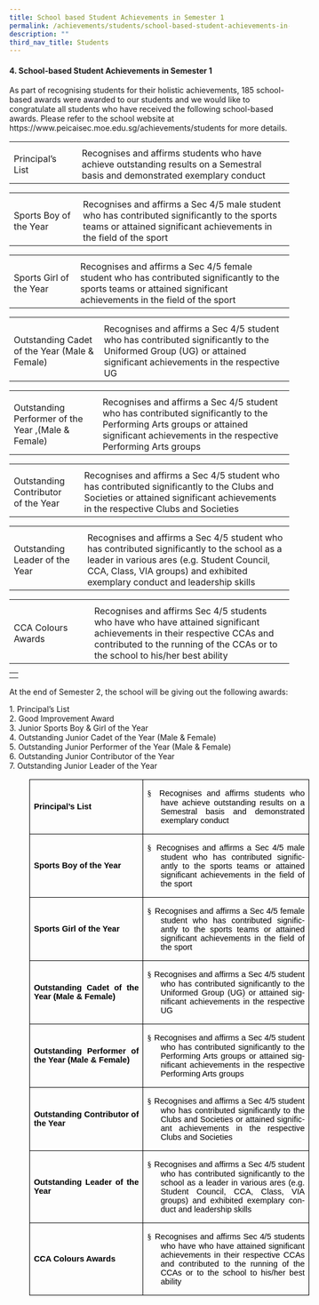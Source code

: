 ```yaml
---
title: School based Student Achievements in Semester 1
permalink: /achievements/students/school-based-student-achievements-in-semester-1/
description: ""
third_nav_title: Students
---
```

<p></p><h4>4.	School-based Student Achievements in Semester 1</h4><p></p>
<p> As part of recognising students for their holistic achievements, 185 school-based awards were awarded to our students and we would like to congratulate all students who have received the following school-based awards. Please refer to the school website at https://www.peicaisec.moe.edu.sg/achievements/students for more details. </p>
<table>
<tbody>
<tr>
<th style="text-align: left;"></th>
<th style="text-align: left;"></th>
</tr>
<tr>
<td style="text-align: left;">Principal’s List &nbsp;&nbsp;&nbsp;&nbsp;&nbsp;&nbsp;&nbsp;&nbsp;&nbsp;&nbsp;&nbsp;&nbsp;&nbsp;&nbsp;&nbsp;</td>
<td style="text-align: left;">Recognises and affirms students who have achieve outstanding results on a Semestral basis and demonstrated exemplary conduct</td>	
</tr>
</tbody></table>
<table>
<tbody>
<tr>
<th style="text-align: left;"></th>
<th style="text-align: left;"></th>
</tr>
<tr>
<td style="text-align: left;">Sports Boy of the Year&nbsp;&nbsp;&nbsp;&nbsp;&nbsp;&nbsp;&nbsp;&nbsp;&nbsp;&nbsp; </td>
<td style="text-align: left;">Recognises and affirms a Sec 4/5 male student who has contributed significantly to the sports teams or attained significant achievements in the field of the sport</td>
</tr>
</tbody></table>
<table>
<tbody>
<tr>
<th style="text-align: left;"></th>
<th style="text-align: left;"></th>
</tr>
<tr>
<td style="text-align: left;">Sports Girl of the Year&nbsp;&nbsp;&nbsp;&nbsp;&nbsp;&nbsp;&nbsp;&nbsp;&nbsp; </td>
<td style="text-align: left;">Recognises and affirms a Sec 4/5 female student who has contributed significantly to the sports teams or attained significant achievements in the field of the sport</td>
</tr>
</tbody></table>
<table>
<tbody>
<tr>
<th style="text-align: left;"></th>
<th style="text-align: left;"></th>
</tr>
<tr>
	<td style="text-align: left;">Outstanding Cadet of the Year (Male &amp; Female)&nbsp;&nbsp;&nbsp; </td>
<td style="text-align: left;">Recognises and affirms a Sec 4/5 student who has contributed significantly to the Uniformed Group (UG) or attained significant achievements in the respective UG</td>
</tr>
</tbody></table>
<table>
<tbody>
<tr>
<th style="text-align: left;"></th>
<th style="text-align: left;"></th>
</tr>
<tr>
	<td style="text-align: left;">Outstanding Performer of the Year ,(Male &amp; Female) </td>
<td style="text-align: left;">Recognises and affirms a Sec 4/5 student who has contributed significantly to the Performing Arts groups or attained significant achievements in the respective Performing Arts groups</td>
</tr>
</tbody></table>
<table>
<tbody>
<tr>
<th style="text-align: left;"></th>
<th style="text-align: left;"></th>
</tr>
<tr>
	<td style="text-align: left;">Outstanding Contributor<br> of the Year</td>
<td style="text-align: left;">Recognises and affirms a Sec 4/5 student who has contributed significantly to the Clubs and Societies or attained significant achievements in the respective Clubs and Societies</td>
</tr>
</tbody></table>
<table>
<tbody>
<tr>
<th style="text-align: left;"></th>
<th style="text-align: left;"></th>
</tr>
<tr>
<td style="text-align: left;">Outstanding Leader of the Year</td>
<td style="text-align: left;">Recognises and affirms a Sec 4/5 student who has contributed significantly to the school as a leader in various ares (e.g. Student Council, CCA, Class, VIA groups) and exhibited exemplary conduct and leadership skills </td>
</tr>
</tbody></table>
<table>
<tbody>
<tr>
<th style="text-align: left;"></th>
<th style="text-align: left;"></th>
</tr>
<tr>
<td style="text-align: left;">CCA Colours Awards&nbsp;&nbsp;&nbsp;&nbsp;&nbsp;&nbsp;&nbsp;&nbsp;&nbsp;&nbsp;&nbsp;&nbsp;&nbsp;</td>
<td style="text-align: left;">Recognises and affirms Sec 4/5 students who have who have attained significant achievements in their respective CCAs and contributed to the running of the CCAs or to the school to his/her best ability</td>
</tr>
</tbody></table>
<table>
<tbody>
<tr>
<th style="text-align: left;"></th>
</tr>
<tr>
</tr>
</tbody></table>
<p>At the end of Semester 2, the school will be giving out the following awards:</p>
<p>1.	Principal’s List<br>
2.	Good Improvement Award<br>
3.	Junior Sports Boy &amp; Girl of the Year<br>
4.	Outstanding Junior Cadet of the Year (Male &amp; Female)<br>
5.	Outstanding Junior Performer of the Year (Male &amp; Female)<br>
6.	Outstanding Junior Contributor of the Year<br>
7.	Outstanding Junior Leader of the Year</p>

<table class="TableGrid1" border="1" cellspacing="0" cellpadding="0" style="margin-left:
 27.0pt;border-collapse:collapse;mso-table-layout-alt:fixed;border:none;
 mso-border-alt:solid windowtext .5pt;mso-yfti-tbllook:1184;mso-padding-alt:
 0in 5.4pt 0in 5.4pt"><tbody><tr style="mso-yfti-irow:0;mso-yfti-firstrow:yes;height:46.45pt"><td width="234" style="width:175.25pt;border:solid windowtext 1.0pt;mso-border-alt:
  solid windowtext .5pt;padding:0in 5.4pt 0in 5.4pt;height:46.45pt"><p class="MsoNormal" style="margin-top:12.0pt;margin-right:0in;margin-bottom:
  12.0pt;margin-left:0in;text-align:justify"><a name="_Hlk136868725"><b style="mso-bidi-font-weight:normal"><span style="font-size:11.0pt;font-family:
  &quot;Arial&quot;,sans-serif;mso-fareast-font-family:Arial;color:black;mso-ansi-language:
  EN-US">Principal’s List</span></b></a><span style="mso-bookmark:_Hlk136868725"><span style="font-size:11.0pt;font-family:&quot;Arial&quot;,sans-serif;mso-fareast-font-family:
  Arial;color:black;mso-ansi-language:EN-US;mso-bidi-font-weight:bold"></span></span></p></td><td width="357" style="width:267.75pt;border:solid windowtext 1.0pt;border-left:
  none;mso-border-left-alt:solid windowtext .5pt;mso-border-alt:solid windowtext .5pt;
  padding:0in 5.4pt 0in 5.4pt;height:46.45pt"><p class="MsoNormal" style="margin-left:17.85pt;mso-add-space:auto;text-align:
  justify;text-indent:-17.85pt;mso-list:l0 level1 lfo1"><span style="mso-bookmark:
  _Hlk136868725"><span style="font-size:11.0pt;font-family:
  Wingdings;mso-fareast-font-family:Wingdings;mso-bidi-font-family:Wingdings;
  color:black;mso-ansi-language:EN-US;mso-bidi-font-weight:bold"><span style="mso-list:Ignore">§<span style="font:7.0pt &quot;Times New Roman&quot;">&nbsp; </span></span></span><span style="font-size:11.0pt;font-family:&quot;Arial&quot;,sans-serif;mso-fareast-font-family:
  Arial;color:black;mso-ansi-language:EN-US;mso-bidi-font-weight:bold">Recognises and affirms students who have</span></span><span style="mso-bookmark:_Hlk136868725"><span style="font-size:11.0pt;font-family:&quot;Arial&quot;,sans-serif;mso-fareast-font-family:
  Arial;color:black;mso-ansi-language:EN-US"> achieve outstanding results on a Semestral basis and demonstrated exemplary conduct<span style="mso-bidi-font-weight:
  bold"></span></span></span></p></td></tr><tr style="mso-yfti-irow:1;height:56.35pt"><td width="234" style="width:175.25pt;border:solid windowtext 1.0pt;border-top:
  none;mso-border-top-alt:solid windowtext .5pt;mso-border-alt:solid windowtext .5pt;
  padding:0in 5.4pt 0in 5.4pt;height:56.35pt"><p class="MsoNormal" style="margin-top:12.0pt;margin-right:0in;margin-bottom:
  12.0pt;margin-left:0in;text-align:justify"><span style="mso-bookmark:_Hlk136868725"><b style="mso-bidi-font-weight:normal"><span style="font-size:11.0pt;font-family:
  &quot;Arial&quot;,sans-serif;mso-fareast-font-family:Arial;color:black;mso-ansi-language:
  EN-US">Sports Boy of the Year</span></b></span></p></td><td width="357" style="width:267.75pt;border-top:none;border-left:none;
  border-bottom:solid windowtext 1.0pt;border-right:solid windowtext 1.0pt;
  mso-border-top-alt:solid windowtext .5pt;mso-border-left-alt:solid windowtext .5pt;
  mso-border-alt:solid windowtext .5pt;padding:0in 5.4pt 0in 5.4pt;height:56.35pt"><p class="MsoNormal" style="margin-left:17.85pt;mso-add-space:auto;text-align:
  justify;text-indent:-17.85pt;mso-list:l0 level1 lfo1"><span style="mso-bookmark:
  _Hlk136868725"><span style="font-size:11.0pt;font-family:
  Wingdings;mso-fareast-font-family:Wingdings;mso-bidi-font-family:Wingdings;
  color:black;mso-ansi-language:EN-US"><span style="mso-list:Ignore">§<span style="font:7.0pt &quot;Times New Roman&quot;">&nbsp; </span></span></span><span style="font-size:11.0pt;font-family:&quot;Arial&quot;,sans-serif;mso-fareast-font-family:
  Arial;color:black;mso-ansi-language:EN-US;mso-bidi-font-weight:bold">Recognises and affirms a Sec 4/5 male student who has </span></span><span style="mso-bookmark:_Hlk136868725"><span lang="EN-SG" style="font-size:11.0pt;
  font-family:&quot;Arial&quot;,sans-serif;mso-fareast-font-family:Arial;color:black;
  mso-ansi-language:EN-SG;mso-bidi-font-weight:bold">contributed significantly to the sports teams or attained significant achievements in the field of the sport</span></span><span style="mso-bookmark:_Hlk136868725"><b style="mso-bidi-font-weight:normal"><span style="font-size:11.0pt;font-family:
  &quot;Arial&quot;,sans-serif;mso-fareast-font-family:Arial;color:black;mso-ansi-language:
  EN-US"></span></b></span></p></td></tr><tr style="mso-yfti-irow:2;height:55.75pt"><td width="234" style="width:175.25pt;border:solid windowtext 1.0pt;border-top:
  none;mso-border-top-alt:solid windowtext .5pt;mso-border-alt:solid windowtext .5pt;
  padding:0in 5.4pt 0in 5.4pt;height:55.75pt"><p class="MsoNormal" style="margin-top:12.0pt;margin-right:0in;margin-bottom:
  12.0pt;margin-left:0in;text-align:justify"><span style="mso-bookmark:_Hlk136868725"><b style="mso-bidi-font-weight:normal"><span style="font-size:11.0pt;font-family:
  &quot;Arial&quot;,sans-serif;mso-fareast-font-family:Arial;color:black;mso-ansi-language:
  EN-US">Sports Girl of the Year</span></b></span></p></td><td width="357" style="width:267.75pt;border-top:none;border-left:none;
  border-bottom:solid windowtext 1.0pt;border-right:solid windowtext 1.0pt;
  mso-border-top-alt:solid windowtext .5pt;mso-border-left-alt:solid windowtext .5pt;
  mso-border-alt:solid windowtext .5pt;padding:0in 5.4pt 0in 5.4pt;height:55.75pt"><p class="MsoNormal" style="margin-left:17.85pt;mso-add-space:auto;text-align:
  justify;text-indent:-17.85pt;mso-list:l0 level1 lfo1"><span style="mso-bookmark:
  _Hlk136868725"><span style="font-size:11.0pt;font-family:
  Wingdings;mso-fareast-font-family:Wingdings;mso-bidi-font-family:Wingdings;
  color:black;mso-ansi-language:EN-US"><span style="mso-list:Ignore">§<span style="font:7.0pt &quot;Times New Roman&quot;">&nbsp; </span></span></span><span style="font-size:11.0pt;font-family:&quot;Arial&quot;,sans-serif;mso-fareast-font-family:
  Arial;color:black;mso-ansi-language:EN-US;mso-bidi-font-weight:bold">Recognises and affirms a Sec 4/5 female student who has </span></span><span style="mso-bookmark:_Hlk136868725"><span lang="EN-SG" style="font-size:11.0pt;
  font-family:&quot;Arial&quot;,sans-serif;mso-fareast-font-family:Arial;color:black;
  mso-ansi-language:EN-SG;mso-bidi-font-weight:bold">contributed significantly to the sports teams or attained significant achievements in the field of the sport</span></span><span style="mso-bookmark:_Hlk136868725"><b style="mso-bidi-font-weight:normal"><span style="font-size:11.0pt;font-family:
  &quot;Arial&quot;,sans-serif;mso-fareast-font-family:Arial;color:black;mso-ansi-language:
  EN-US"></span></b></span></p></td></tr><tr style="mso-yfti-irow:3"><td width="234" style="width:175.25pt;border:solid windowtext 1.0pt;border-top:
  none;mso-border-top-alt:solid windowtext .5pt;mso-border-alt:solid windowtext .5pt;
  padding:0in 5.4pt 0in 5.4pt"><p class="MsoNormal" style="margin-top:12.0pt;margin-right:0in;margin-bottom:
  12.0pt;margin-left:0in;text-align:justify"><span style="mso-bookmark:_Hlk136868725"><b style="mso-bidi-font-weight:normal"><span style="font-size:11.0pt;font-family:
  &quot;Arial&quot;,sans-serif;mso-fareast-font-family:Arial;color:black;mso-ansi-language:
  EN-US">Outstanding Cadet of the Year (Male &amp; Female)</span></b></span></p></td><td width="357" style="width:267.75pt;border-top:none;border-left:none;
  border-bottom:solid windowtext 1.0pt;border-right:solid windowtext 1.0pt;
  mso-border-top-alt:solid windowtext .5pt;mso-border-left-alt:solid windowtext .5pt;
  mso-border-alt:solid windowtext .5pt;padding:0in 5.4pt 0in 5.4pt"><p class="MsoNormal" style="margin-left:17.85pt;mso-add-space:auto;text-align:
  justify;text-indent:-17.85pt;mso-list:l0 level1 lfo1"><span style="mso-bookmark:
  _Hlk136868725"><span style="font-size:11.0pt;font-family:
  Wingdings;mso-fareast-font-family:Wingdings;mso-bidi-font-family:Wingdings;
  color:black;mso-ansi-language:EN-US;mso-bidi-font-weight:bold"><span style="mso-list:Ignore">§<span style="font:7.0pt &quot;Times New Roman&quot;">&nbsp; </span></span></span><span style="font-size:11.0pt;font-family:&quot;Arial&quot;,sans-serif;mso-fareast-font-family:
  Arial;color:black;mso-ansi-language:EN-US;mso-bidi-font-weight:bold">Recognises and affirms a Sec 4/5 student who has </span></span><span style="mso-bookmark:
  _Hlk136868725"><span lang="EN-SG" style="font-size:11.0pt;font-family:&quot;Arial&quot;,sans-serif;
  mso-fareast-font-family:Arial;color:black;mso-ansi-language:EN-SG;mso-bidi-font-weight:
  bold">contributed significantly to the Uniformed Group (UG) or attained significant achievements in the respective UG</span></span><span style="mso-bookmark:_Hlk136868725"><span style="font-size:11.0pt;font-family:
  &quot;Arial&quot;,sans-serif;mso-fareast-font-family:Arial;color:black;mso-ansi-language:
  EN-US;mso-bidi-font-weight:bold"></span></span></p></td></tr><tr style="mso-yfti-irow:4;height:55.85pt"><td width="234" style="width:175.25pt;border:solid windowtext 1.0pt;border-top:
  none;mso-border-top-alt:solid windowtext .5pt;mso-border-alt:solid windowtext .5pt;
  padding:0in 5.4pt 0in 5.4pt;height:55.85pt"><p class="MsoNormal" style="margin-top:12.0pt;margin-right:0in;margin-bottom:
  12.0pt;margin-left:0in;text-align:justify"><span style="mso-bookmark:_Hlk136868725"><b style="mso-bidi-font-weight:normal"><span style="font-size:11.0pt;font-family:
  &quot;Arial&quot;,sans-serif;mso-fareast-font-family:Arial;color:black;mso-ansi-language:
  EN-US">Outstanding Performer of the Year (Male &amp; Female)</span></b></span></p></td><td width="357" style="width:267.75pt;border-top:none;border-left:none;
  border-bottom:solid windowtext 1.0pt;border-right:solid windowtext 1.0pt;
  mso-border-top-alt:solid windowtext .5pt;mso-border-left-alt:solid windowtext .5pt;
  mso-border-alt:solid windowtext .5pt;padding:0in 5.4pt 0in 5.4pt;height:55.85pt"><p class="MsoNormal" style="margin-left:17.85pt;mso-add-space:auto;text-align:
  justify;text-indent:-17.85pt;mso-list:l0 level1 lfo1"><span style="mso-bookmark:
  _Hlk136868725"><span style="font-size:11.0pt;font-family:
  Wingdings;mso-fareast-font-family:Wingdings;mso-bidi-font-family:Wingdings;
  color:black;mso-ansi-language:EN-US"><span style="mso-list:Ignore">§<span style="font:7.0pt &quot;Times New Roman&quot;">&nbsp; </span></span></span><span style="font-size:11.0pt;font-family:&quot;Arial&quot;,sans-serif;mso-fareast-font-family:
  Arial;color:black;mso-ansi-language:EN-US;mso-bidi-font-weight:bold">Recognises and affirms a Sec 4/5 student who has </span></span><span style="mso-bookmark:
  _Hlk136868725"><span lang="EN-SG" style="font-size:11.0pt;font-family:&quot;Arial&quot;,sans-serif;
  mso-fareast-font-family:Arial;color:black;mso-ansi-language:EN-SG;mso-bidi-font-weight:
  bold">contributed significantly to the Performing Arts groups or attained significant achievements in the respective Performing Arts groups</span></span><span style="mso-bookmark:_Hlk136868725"><b style="mso-bidi-font-weight:normal"><span style="font-size:11.0pt;font-family:&quot;Arial&quot;,sans-serif;mso-fareast-font-family:
  Arial;color:black;mso-ansi-language:EN-US"></span></b></span></p></td></tr><tr style="mso-yfti-irow:5;height:55.95pt"><td width="234" style="width:175.25pt;border:solid windowtext 1.0pt;border-top:
  none;mso-border-top-alt:solid windowtext .5pt;mso-border-alt:solid windowtext .5pt;
  padding:0in 5.4pt 0in 5.4pt;height:55.95pt"><p class="MsoNormal" style="margin-top:12.0pt;margin-right:0in;margin-bottom:
  12.0pt;margin-left:0in;text-align:justify"><span style="mso-bookmark:_Hlk136868725"><b style="mso-bidi-font-weight:normal"><span style="font-size:11.0pt;font-family:
  &quot;Arial&quot;,sans-serif;mso-fareast-font-family:Arial;color:black;mso-ansi-language:
  EN-US">Outstanding Contributor of the Year</span></b></span></p></td><td width="357" style="width:267.75pt;border-top:none;border-left:none;
  border-bottom:solid windowtext 1.0pt;border-right:solid windowtext 1.0pt;
  mso-border-top-alt:solid windowtext .5pt;mso-border-left-alt:solid windowtext .5pt;
  mso-border-alt:solid windowtext .5pt;padding:0in 5.4pt 0in 5.4pt;height:55.95pt"><p class="MsoNormal" style="margin-left:17.85pt;mso-add-space:auto;text-align:
  justify;text-indent:-17.85pt;mso-list:l0 level1 lfo1"><span style="mso-bookmark:
  _Hlk136868725"><span style="font-size:11.0pt;font-family:
  Wingdings;mso-fareast-font-family:Wingdings;mso-bidi-font-family:Wingdings;
  color:black;mso-ansi-language:EN-US"><span style="mso-list:Ignore">§<span style="font:7.0pt &quot;Times New Roman&quot;">&nbsp; </span></span></span><span style="font-size:11.0pt;font-family:&quot;Arial&quot;,sans-serif;mso-fareast-font-family:
  Arial;color:black;mso-ansi-language:EN-US;mso-bidi-font-weight:bold">Recognises and affirms a Sec 4/5 student who has </span></span><span style="mso-bookmark:
  _Hlk136868725"><span lang="EN-SG" style="font-size:11.0pt;font-family:&quot;Arial&quot;,sans-serif;
  mso-fareast-font-family:Arial;color:black;mso-ansi-language:EN-SG;mso-bidi-font-weight:
  bold">contributed significantly to the Clubs and Societies or attained significant achievements in the respective Clubs and Societies</span></span><span style="mso-bookmark:_Hlk136868725"><b style="mso-bidi-font-weight:normal"><span style="font-size:11.0pt;font-family:&quot;Arial&quot;,sans-serif;mso-fareast-font-family:
  Arial;color:black;mso-ansi-language:EN-US"></span></b></span></p></td></tr><tr style="mso-yfti-irow:6;height:70.9pt"><td width="234" style="width:175.25pt;border:solid windowtext 1.0pt;border-top:
  none;mso-border-top-alt:solid windowtext .5pt;mso-border-alt:solid windowtext .5pt;
  padding:0in 5.4pt 0in 5.4pt;height:70.9pt"><p class="MsoNormal" style="margin-top:12.0pt;margin-right:0in;margin-bottom:
  12.0pt;margin-left:0in;text-align:justify"><span style="mso-bookmark:_Hlk136868725"><b style="mso-bidi-font-weight:normal"><span style="font-size:11.0pt;font-family:
  &quot;Arial&quot;,sans-serif;mso-fareast-font-family:Arial;color:black;mso-ansi-language:
  EN-US">Outstanding Leader of the Year</span></b></span></p></td><td width="357" style="width:267.75pt;border-top:none;border-left:none;
  border-bottom:solid windowtext 1.0pt;border-right:solid windowtext 1.0pt;
  mso-border-top-alt:solid windowtext .5pt;mso-border-left-alt:solid windowtext .5pt;
  mso-border-alt:solid windowtext .5pt;padding:0in 5.4pt 0in 5.4pt;height:70.9pt"><p class="MsoNormal" style="margin-left:17.85pt;mso-add-space:auto;text-align:
  justify;text-indent:-17.85pt;mso-list:l0 level1 lfo1"><span style="mso-bookmark:
  _Hlk136868725"><span style="font-size:11.0pt;font-family:
  Wingdings;mso-fareast-font-family:Wingdings;mso-bidi-font-family:Wingdings;
  color:black;mso-ansi-language:EN-US"><span style="mso-list:Ignore">§<span style="font:7.0pt &quot;Times New Roman&quot;">&nbsp; </span></span></span><span style="font-size:11.0pt;font-family:&quot;Arial&quot;,sans-serif;mso-fareast-font-family:
  Arial;color:black;mso-ansi-language:EN-US;mso-bidi-font-weight:bold">Recognises and affirms a Sec 4/5 student who has </span></span><span style="mso-bookmark:
  _Hlk136868725"><span lang="EN-SG" style="font-size:11.0pt;font-family:&quot;Arial&quot;,sans-serif;
  mso-fareast-font-family:Arial;color:black;mso-ansi-language:EN-SG;mso-bidi-font-weight:
  bold">contributed significantly to the school as a leader in various ares (e.g. Student Council, CCA, Class, VIA groups) and exhibited exemplary conduct and leadership skills</span></span><span style="mso-bookmark:_Hlk136868725"><b style="mso-bidi-font-weight:normal"><span style="font-size:11.0pt;font-family:
  &quot;Arial&quot;,sans-serif;mso-fareast-font-family:Arial;color:black;mso-ansi-language:
  EN-US"></span></b></span></p></td></tr><tr style="mso-yfti-irow:7;mso-yfti-lastrow:yes;height:70.5pt"><td width="234" style="width:175.25pt;border:solid windowtext 1.0pt;border-top:
  none;mso-border-top-alt:solid windowtext .5pt;mso-border-alt:solid windowtext .5pt;
  padding:0in 5.4pt 0in 5.4pt;height:70.5pt"><p class="MsoNormal" style="margin-top:12.0pt;margin-right:0in;margin-bottom:
  12.0pt;margin-left:0in;text-align:justify"><span style="mso-bookmark:_Hlk136868725"><b style="mso-bidi-font-weight:normal"><span style="font-size:11.0pt;font-family:
  &quot;Arial&quot;,sans-serif;mso-fareast-font-family:Arial;color:black;mso-ansi-language:
  EN-US">CCA Colours Awards</span></b></span></p></td><td width="357" style="width:267.75pt;border-top:none;border-left:none;
  border-bottom:solid windowtext 1.0pt;border-right:solid windowtext 1.0pt;
  mso-border-top-alt:solid windowtext .5pt;mso-border-left-alt:solid windowtext .5pt;
  mso-border-alt:solid windowtext .5pt;padding:0in 5.4pt 0in 5.4pt;height:70.5pt"><p class="MsoNormal" style="margin-left:17.85pt;mso-add-space:auto;text-align:
  justify;text-indent:-17.85pt;mso-list:l0 level1 lfo1"><span style="mso-bookmark:
  _Hlk136868725"><span style="font-size:11.0pt;font-family:
  Wingdings;mso-fareast-font-family:Wingdings;mso-bidi-font-family:Wingdings;
  color:black;mso-ansi-language:EN-US;mso-bidi-font-weight:bold"><span style="mso-list:Ignore">§<span style="font:7.0pt &quot;Times New Roman&quot;">&nbsp; </span></span></span><span style="font-size:11.0pt;font-family:&quot;Arial&quot;,sans-serif;mso-fareast-font-family:
  Arial;color:black;mso-ansi-language:EN-US;mso-bidi-font-weight:bold">Recognises and affirms Sec 4/5 students who have </span></span><span style="mso-bookmark:
  _Hlk136868725"><span lang="EN-SG" style="font-size:11.0pt;font-family:&quot;Arial&quot;,sans-serif;
  mso-fareast-font-family:Arial;color:black;mso-ansi-language:EN-SG;mso-bidi-font-weight:
  bold">who have attained significant achievements in their respective CCAs and contributed to the running of the CCAs or to the school to his/her best ability</span></span><span style="mso-bookmark:_Hlk136868725"><span style="font-size:11.0pt;font-family:&quot;Arial&quot;,sans-serif;mso-fareast-font-family:
  Arial;color:black;mso-ansi-language:EN-US;mso-bidi-font-weight:bold"></span></span></p></td></tr></tbody></table>